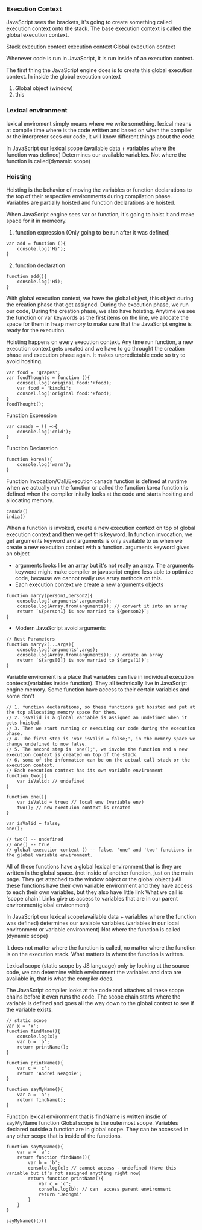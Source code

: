 ### Execution Context
JavaScript sees the brackets, it's going to create something called execution context onto the stack.
The base execution context is called the global execution context.

Stack
execution context
execution context
Global execution context

Whenever code is run in JavaScript, it is run inside of an execution context.

The first thing the JavaScript engine does is to create this global execution context.
In inside the global execution context
1. Global object (window)
2. this

### Lexical environment
lexical enviroment simply means where we write something.
lexical means at compile time where is the code written and based on when the compiler or the interpreter sees our code, it will know different things about the code.

In JavaScript our lexical scope (available data + variables where the function was defined)
Determines our available variables. Not where the function is called(dynamic scope)

### Hoisting
Hoisting is the behavior of moving the variables or function declarations to the top of their respective environments during compilation phase. Variables are partially hoisted and function declarations are hoisted.

When JavaScript engine sees var or function, it's going to hoist it and make space for it in memeory.

1. function expression
(Only going to be run after it was defined)
```
var add = function (){
    console.log('Hi');
}
```
2. function declaration
```
function add(){
    console.log('Hi);
}
```

With global execution context, we have the global object, this object during the creation phase that get assigned. During the execution phase, we run our code, During the creation phase, we also have hoisting. Anytime we see the function or var keywords as the first items on the line, we allocate the space for them in heap memory to make sure that the JavaScript engine is ready for the execution.

Hoisting happens on every execution context. Any time run function, a new execution context gets created and we have to go throught the creation phase and execution phase again. It makes unpredictable code so try to avoid hositing. 
```
var food = 'grapes';
var foodThoughts = function (){
    consoel.log('original food:'+food);
    var food = 'kimchi';
    consoel.log('original food:'+food);
}
foodThought();
```
Function Expression
```
var canada = () =>{
    console.log('cold');
}
```
Function Declaration
```
function korea(){
    console.log('warm');
}
```
Function Invocation/Call/Execution
canada function is defined at runtime when we actually run the function or called the function
korea function is defined when the compiler initally looks at the code and starts hositing and allocating memory.
```
canada()
india()
```

When a function is invoked, create a new execution context on top of global execution context and then we get this keyword.
In function invocation, we get arguments keyword and arguments is only available to us when we create a new execution context with a function. 
arguments keyword gives an object
* arguments looks like an array but it's not really an array.  The arguments keyword might make compiler or javascript engine less able to optimize code, because we cannot really use array methods on this.
* Each execution context we create a new arguments objects
```
function marry(person1,person2){
    console.log('arguments',arguments);
    console.log(Array.from(arguments)); // convert it into an array
    return `${person1} is now married to ${person2}`;
}
```
* Modern JavaScript avoid arguments
```
// Rest Parameters
function marry2(...args){
    console.log('arguments',args);
    console.log(Array.from(arguments)); // create an array
    return `${args[0]} is now married to ${args[1]}`;
}
```

Variable enviroment is a place that variables can live in individual execution contexts(variables inside function). 
They all technically live in JavaScript engine memory. Some function have access to their certain variables and some don't

```
// 1. function declarations, so these functions get hoisted and put at the top allocating memory space for them.
// 2. isValid is a global variable is assigned an undefined when it gets hoisted.
// 3. Then we start running or executing our code during the execution phase.
// 4. The first step is 'var isValid = false;', in the memory space we change undefined to now false.
// 5. The second step is 'one();', we invoke the function and a new execution context is created on top of the stack.
// 6. some of the information can be on the actual call stack or the execution context.
// Each execution context has its own variable environment
function two(){
    var isValid; // undefined
}

function one(){
    var isValid = true; // local env (variable env) 
    two(); // new exectuion context is created
}

var isValid = false;
one();

// two() -- undefined 
// one() -- true
// global execution context () -- false, 'one' and 'two' functions in the global variable environment.
```
 
All of these functions have a global lexical environment that is they are written in the global space. 
(not inside of another function, just on the main page. They get attached to the window object or the global object.)
All these functions have their own variable environment and they have access to each their own variables, but they also have little link
What we call is 'scope chain'. Links give us access to variables that are in our parent environment(global environment)

In JavaScript our lexical scope(available data + variables where the function was defined) determines our avaiable variables.(variables in our local environment or variable environment) Not where the function is called (dynamic scope)

It does not matter where the function is called, no matter where the function is on the execution stack.
What matters is where the function is written.

Lexical scope (static scope by JS language) only by looking at the source code, we can determine which environment the variables and data are available in, that is what the compiler does.

The JavaScript compiler looks at the code and attaches all these scope chains before it even runs the code.
The scope chain starts where the variable is defined and goes all the way down to the global context to see if the variable exists.

```
// static scope
var x = 'x';
function findName(){
    console.log(x);
    var b = 'b';
    return printName();
}

function printName(){
    var c = 'c';
    return 'Andrei Neagoie';
}

function sayMyName(){
    var a = 'a';
    return findName();
}
```
Function lexical environment that is findName is written insdie of sayMyName function
Global scope is the outermost scope. Variables declared outside a function are in global scope.
They can be accessed in any other scope that is inside of the functions.
```
function sayMyName(){
    var a = 'a';
    return function findName(){
        var b = 'b';
        console.log(c); // cannot access - undefined (Have this variable but it's not assigned anything right now)
        return function printName(){
            var c = 'c';
            console.log(b); // can  access parent environment
            return 'Jeongmi'
        }
    }
}

sayMyName()()()
```
